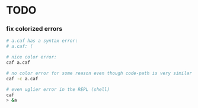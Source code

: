 # TODO

### fix colorized errors

```bash
# a.caf has a syntax error:
# a.caf: (

# nice color error:
caf a.caf

# no color error for some reason even though code-path is very similar
caf -c a.caf

# even uglier error in the REPL (shell)
caf
> &a
```
